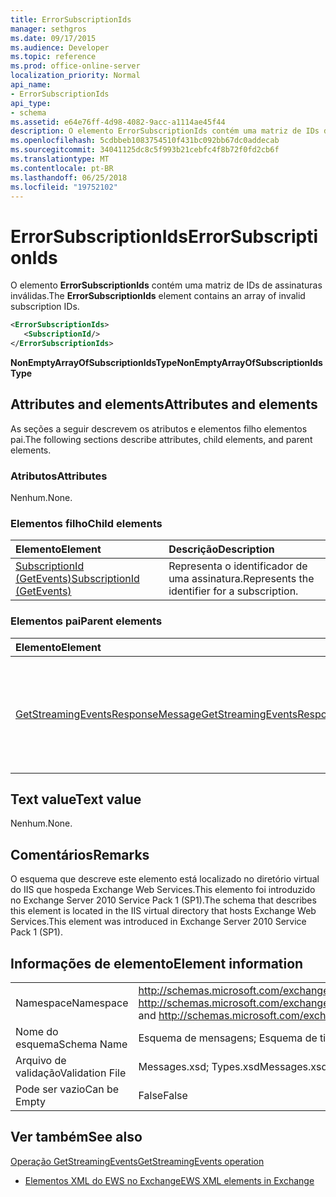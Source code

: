 ```yaml
---
title: ErrorSubscriptionIds
manager: sethgros
ms.date: 09/17/2015
ms.audience: Developer
ms.topic: reference
ms.prod: office-online-server
localization_priority: Normal
api_name:
- ErrorSubscriptionIds
api_type:
- schema
ms.assetid: e64e76ff-4d98-4082-9acc-a1114ae45f44
description: O elemento ErrorSubscriptionIds contém uma matriz de IDs de assinaturas inválidas.
ms.openlocfilehash: 5cdbbeb1083754510f431bc092bb67dc0addecab
ms.sourcegitcommit: 34041125dc8c5f993b21cebfc4f8b72f0fd2cb6f
ms.translationtype: MT
ms.contentlocale: pt-BR
ms.lasthandoff: 06/25/2018
ms.locfileid: "19752102"
---
```

# <a name="errorsubscriptionids"></a><span data-ttu-id="95e10-103">ErrorSubscriptionIds</span><span class="sxs-lookup"><span data-stu-id="95e10-103">ErrorSubscriptionIds</span></span>

<span data-ttu-id="95e10-104">O elemento **ErrorSubscriptionIds** contém uma matriz de IDs de assinaturas inválidas.</span><span class="sxs-lookup"><span data-stu-id="95e10-104">The **ErrorSubscriptionIds** element contains an array of invalid subscription IDs.</span></span> 
  
```xml
<ErrorSubscriptionIds>
   <SubscriptionId/>
</ErrorSubscriptionIds>
```

 <span data-ttu-id="95e10-105">**NonEmptyArrayOfSubscriptionIdsType**</span><span class="sxs-lookup"><span data-stu-id="95e10-105">**NonEmptyArrayOfSubscriptionIdsType**</span></span>
## <a name="attributes-and-elements"></a><span data-ttu-id="95e10-106">Attributes and elements</span><span class="sxs-lookup"><span data-stu-id="95e10-106">Attributes and elements</span></span>

<span data-ttu-id="95e10-107">As seções a seguir descrevem os atributos e elementos filho elementos pai.</span><span class="sxs-lookup"><span data-stu-id="95e10-107">The following sections describe attributes, child elements, and parent elements.</span></span>
  
### <a name="attributes"></a><span data-ttu-id="95e10-108">Atributos</span><span class="sxs-lookup"><span data-stu-id="95e10-108">Attributes</span></span>

<span data-ttu-id="95e10-109">Nenhum.</span><span class="sxs-lookup"><span data-stu-id="95e10-109">None.</span></span>
  
### <a name="child-elements"></a><span data-ttu-id="95e10-110">Elementos filho</span><span class="sxs-lookup"><span data-stu-id="95e10-110">Child elements</span></span>

|<span data-ttu-id="95e10-111">**Elemento**</span><span class="sxs-lookup"><span data-stu-id="95e10-111">**Element**</span></span>|<span data-ttu-id="95e10-112">**Descrição**</span><span class="sxs-lookup"><span data-stu-id="95e10-112">**Description**</span></span>|
|:-----|:-----|
|[<span data-ttu-id="95e10-113">SubscriptionId (GetEvents)</span><span class="sxs-lookup"><span data-stu-id="95e10-113">SubscriptionId (GetEvents)</span></span>](subscriptionid-getevents.md) <br/> |<span data-ttu-id="95e10-114">Representa o identificador de uma assinatura.</span><span class="sxs-lookup"><span data-stu-id="95e10-114">Represents the identifier for a subscription.</span></span>  <br/> |
   
### <a name="parent-elements"></a><span data-ttu-id="95e10-115">Elementos pai</span><span class="sxs-lookup"><span data-stu-id="95e10-115">Parent elements</span></span>

|<span data-ttu-id="95e10-116">**Elemento**</span><span class="sxs-lookup"><span data-stu-id="95e10-116">**Element**</span></span>|<span data-ttu-id="95e10-117">**Descrição**</span><span class="sxs-lookup"><span data-stu-id="95e10-117">**Description**</span></span>|
|:-----|:-----|
|[<span data-ttu-id="95e10-118">GetStreamingEventsResponseMessage</span><span class="sxs-lookup"><span data-stu-id="95e10-118">GetStreamingEventsResponseMessage</span></span>](getstreamingeventsresponsemessage.md) <br/> |<span data-ttu-id="95e10-119">Contém o status e o resultado de uma única solicitação de [operação GetStreamingEvents](getstreamingevents-operation.md) .</span><span class="sxs-lookup"><span data-stu-id="95e10-119">Contains the status and result of a single [GetStreamingEvents operation](getstreamingevents-operation.md) request.</span></span>  <br/> |
   
## <a name="text-value"></a><span data-ttu-id="95e10-120">Text value</span><span class="sxs-lookup"><span data-stu-id="95e10-120">Text value</span></span>

<span data-ttu-id="95e10-121">Nenhum.</span><span class="sxs-lookup"><span data-stu-id="95e10-121">None.</span></span>
  
## <a name="remarks"></a><span data-ttu-id="95e10-122">Comentários</span><span class="sxs-lookup"><span data-stu-id="95e10-122">Remarks</span></span>

<span data-ttu-id="95e10-123">O esquema que descreve este elemento está localizado no diretório virtual do IIS que hospeda Exchange Web Services.This elemento foi introduzido no Exchange Server 2010 Service Pack 1 (SP1).</span><span class="sxs-lookup"><span data-stu-id="95e10-123">The schema that describes this element is located in the IIS virtual directory that hosts Exchange Web Services.This element was introduced in Exchange Server 2010 Service Pack 1 (SP1).</span></span>
  
## <a name="element-information"></a><span data-ttu-id="95e10-124">Informações de elemento</span><span class="sxs-lookup"><span data-stu-id="95e10-124">Element information</span></span>

|||
|:-----|:-----|
|<span data-ttu-id="95e10-125">Namespace</span><span class="sxs-lookup"><span data-stu-id="95e10-125">Namespace</span></span>  <br/> |<span data-ttu-id="95e10-126">http://schemas.microsoft.com/exchange/services/2006/messages e http://schemas.microsoft.com/exchange/services/2006/types</span><span class="sxs-lookup"><span data-stu-id="95e10-126">http://schemas.microsoft.com/exchange/services/2006/messages and http://schemas.microsoft.com/exchange/services/2006/types</span></span>  <br/> |
|<span data-ttu-id="95e10-127">Nome do esquema</span><span class="sxs-lookup"><span data-stu-id="95e10-127">Schema Name</span></span>  <br/> |<span data-ttu-id="95e10-128">Esquema de mensagens; Esquema de tipos</span><span class="sxs-lookup"><span data-stu-id="95e10-128">Messages schema; Types schema</span></span>  <br/> |
|<span data-ttu-id="95e10-129">Arquivo de validação</span><span class="sxs-lookup"><span data-stu-id="95e10-129">Validation File</span></span>  <br/> |<span data-ttu-id="95e10-130">Messages.xsd; Types.xsd</span><span class="sxs-lookup"><span data-stu-id="95e10-130">Messages.xsd; Types.xsd</span></span>  <br/> |
|<span data-ttu-id="95e10-131">Pode ser vazio</span><span class="sxs-lookup"><span data-stu-id="95e10-131">Can be Empty</span></span>  <br/> |<span data-ttu-id="95e10-132">False</span><span class="sxs-lookup"><span data-stu-id="95e10-132">False</span></span>  <br/> |
   
## <a name="see-also"></a><span data-ttu-id="95e10-133">Ver também</span><span class="sxs-lookup"><span data-stu-id="95e10-133">See also</span></span>



[<span data-ttu-id="95e10-134">Operação GetStreamingEvents</span><span class="sxs-lookup"><span data-stu-id="95e10-134">GetStreamingEvents operation</span></span>](getstreamingevents-operation.md)


- [<span data-ttu-id="95e10-135">Elementos XML do EWS no Exchange</span><span class="sxs-lookup"><span data-stu-id="95e10-135">EWS XML elements in Exchange</span></span>](ews-xml-elements-in-exchange.md)

